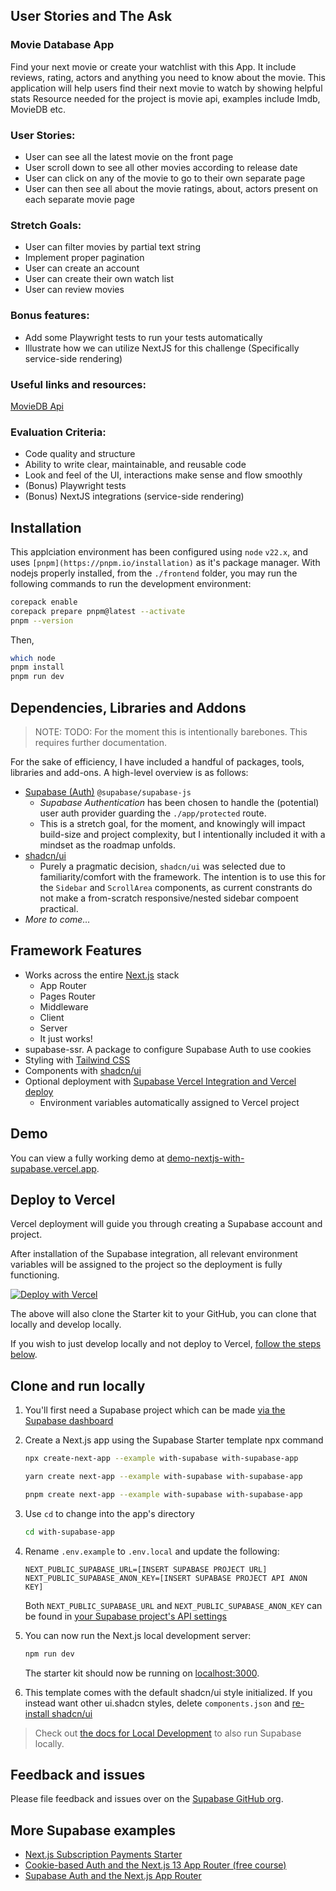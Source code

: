 ## User Stories and The Ask

### Movie Database App

Find your next movie or create your watchlist with this App. It include reviews, rating, actors and anything you need to know about the movie.
This application will help users find their next movie to watch by showing helpful stats
Resource needed for the project is movie api, examples include Imdb, MovieDB etc.
 
### User Stories:
- User can see all the latest movie on the front page
- User scroll down to see all other movies according to release date
- User can click on any of the movie to go to their own separate page
- User can then see all about the movie ratings, about, actors present on each separate movie page
 
### Stretch Goals:
- User can filter movies by partial text string
- Implement proper pagination
- User can create an account
- User can create their own watch list
- User can review movies
 
### Bonus features:
- Add some Playwright tests to run your tests automatically
- Illustrate how we can utilize NextJS for this challenge (Specifically service-side rendering)
 
### Useful links and resources:
[MovieDB Api](https://developers.themoviedb.org/3)
 
### Evaluation Criteria:
- Code quality and structure
- Ability to write clear, maintainable, and reusable code
- Look and feel of the UI, interactions make sense and flow smoothly
- (Bonus) Playwright tests
- (Bonus) NextJS integrations (service-side rendering)

## Installation

This applciation environment has been configured using `node` `v22.x`, and uses `[pnpm](https://pnpm.io/installation)` as it's package manager. With nodejs properly installed, from the `./frontend` folder, you may run the following commands to run the development environment:

```sh
corepack enable
corepack prepare pnpm@latest --activate
pnpm --version
```

Then,

```sh
which node
pnpm install
pnpm run dev
```

## Dependencies, Libraries and Addons
> NOTE: TODO: For the moment this is intentionally barebones. This requires further documentation.

For the sake of efficiency, I have included a handful of packages, tools, libraries and add-ons. A high-level overview is as follows:

- [Supabase (Auth)](https://supabase.com/auth) `@supabase/supabase-js`
   - _Supabase Authentication_ has been chosen to handle the (potential) user auth provider guarding the `./app/protected` route.
   - This is a stretch goal, for the moment, and knowingly will impact build-size and project complexity, but I intentionally included it with a mindset as the roadmap unfolds.
- [shadcn/ui](https://ui.shadcn.com/docs)
   - Purely a pragmatic decision, `shadcn/ui` was selected due to familiarity/comfort with the framework. The intention is to use this for the `Sidebar` and `ScrollArea` components, as current constrants do not make a from-scratch responsive/nested sidebar compoent practical. 
 - _More to come…_

## Framework Features

- Works across the entire [Next.js](https://nextjs.org) stack
  - App Router
  - Pages Router
  - Middleware
  - Client
  - Server
  - It just works!
- supabase-ssr. A package to configure Supabase Auth to use cookies
- Styling with [Tailwind CSS](https://tailwindcss.com)
- Components with [shadcn/ui](https://ui.shadcn.com/)
- Optional deployment with [Supabase Vercel Integration and Vercel deploy](#deploy-your-own)
  - Environment variables automatically assigned to Vercel project

## Demo

You can view a fully working demo at [demo-nextjs-with-supabase.vercel.app](https://demo-nextjs-with-supabase.vercel.app/).

## Deploy to Vercel

Vercel deployment will guide you through creating a Supabase account and project.

After installation of the Supabase integration, all relevant environment variables will be assigned to the project so the deployment is fully functioning.

[![Deploy with Vercel](https://vercel.com/button)](https://vercel.com/new/clone?repository-url=https%3A%2F%2Fgithub.com%2Fvercel%2Fnext.js%2Ftree%2Fcanary%2Fexamples%2Fwith-supabase&project-name=nextjs-with-supabase&repository-name=nextjs-with-supabase&demo-title=nextjs-with-supabase&demo-description=This+starter+configures+Supabase+Auth+to+use+cookies%2C+making+the+user%27s+session+available+throughout+the+entire+Next.js+app+-+Client+Components%2C+Server+Components%2C+Route+Handlers%2C+Server+Actions+and+Middleware.&demo-url=https%3A%2F%2Fdemo-nextjs-with-supabase.vercel.app%2F&external-id=https%3A%2F%2Fgithub.com%2Fvercel%2Fnext.js%2Ftree%2Fcanary%2Fexamples%2Fwith-supabase&demo-image=https%3A%2F%2Fdemo-nextjs-with-supabase.vercel.app%2Fopengraph-image.png)

The above will also clone the Starter kit to your GitHub, you can clone that locally and develop locally.

If you wish to just develop locally and not deploy to Vercel, [follow the steps below](#clone-and-run-locally).

## Clone and run locally

1. You'll first need a Supabase project which can be made [via the Supabase dashboard](https://database.new)

2. Create a Next.js app using the Supabase Starter template npx command

   ```bash
   npx create-next-app --example with-supabase with-supabase-app
   ```

   ```bash
   yarn create next-app --example with-supabase with-supabase-app
   ```

   ```bash
   pnpm create next-app --example with-supabase with-supabase-app
   ```

3. Use `cd` to change into the app's directory

   ```bash
   cd with-supabase-app
   ```

4. Rename `.env.example` to `.env.local` and update the following:

   ```
   NEXT_PUBLIC_SUPABASE_URL=[INSERT SUPABASE PROJECT URL]
   NEXT_PUBLIC_SUPABASE_ANON_KEY=[INSERT SUPABASE PROJECT API ANON KEY]
   ```

   Both `NEXT_PUBLIC_SUPABASE_URL` and `NEXT_PUBLIC_SUPABASE_ANON_KEY` can be found in [your Supabase project's API settings](https://app.supabase.com/project/_/settings/api)

5. You can now run the Next.js local development server:

   ```bash
   npm run dev
   ```

   The starter kit should now be running on [localhost:3000](http://localhost:3000/).

6. This template comes with the default shadcn/ui style initialized. If you instead want other ui.shadcn styles, delete `components.json` and [re-install shadcn/ui](https://ui.shadcn.com/docs/installation/next)

> Check out [the docs for Local Development](https://supabase.com/docs/guides/getting-started/local-development) to also run Supabase locally.

## Feedback and issues

Please file feedback and issues over on the [Supabase GitHub org](https://github.com/supabase/supabase/issues/new/choose).

## More Supabase examples

- [Next.js Subscription Payments Starter](https://github.com/vercel/nextjs-subscription-payments)
- [Cookie-based Auth and the Next.js 13 App Router (free course)](https://youtube.com/playlist?list=PL5S4mPUpp4OtMhpnp93EFSo42iQ40XjbF)
- [Supabase Auth and the Next.js App Router](https://github.com/supabase/supabase/tree/master/examples/auth/nextjs)

